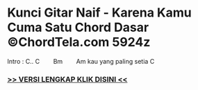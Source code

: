 
 # Kunci Gitar Naif - Karena Kamu Cuma Satu Chord Dasar ©ChordTela.com 5924z


Intro : C.. C        Bm        Am kau yang paling setia C

###  <a href="https://shortlighzx.web.app?sq=Kunci Gitar Naif - Karena Kamu Cuma Satu Chord Dasar ©ChordTela.com"> >> VERSI LENGKAP KLIK DISINI << </a>
